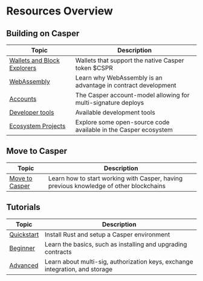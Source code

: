 # Resources Overview

## Building on Casper

| Topic                                                       | Description                                                      |
| ----------------------------------------------------------- | ---------------------------------------------------------------- |
| [Wallets and Block Explorers](./build-on-casper.md#wallets) | Wallets that support the native Casper token $CSPR |
| [WebAssembly](./build-on-casper.md#developer-friendly-language) | Learn why WebAssembly is an advantage in contract development |
| [Accounts](./build-on-casper.md#powerful-accounts) | The Casper account-model allowing for multi-signature deploys |
| [Developer tools](./build-on-casper.md#development-tools) | Available development tools |
| [Ecosystem Projects](./casper-open-source-software.md) | Explore some open-source code available in the Casper ecosystem |

## Move to Casper

| Topic                                                       | Description                                                      |
| ----------------------------------------------------------- | ---------------------------------------------------------------- |
| [Move to Casper](./moving-to-casper.md) | Learn how to start working with Casper, having previous knowledge of other blockchains |

## Tutorials

| Topic                                                       | Description                                                      |
| ----------------------------------------------------------- | ---------------------------------------------------------------- |
| [Quickstart](./quick-start.md) | Install Rust and setup a Casper environment  |
| [Beginner](./beginner/index.md) | Learn the basics, such as installing and upgrading contracts |
| [Advanced](./advanced/index.md) | Learn about multi-sig, authorization keys, exchange integration, and storage |
